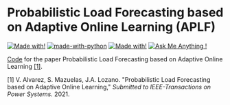 # Probabilistic Load Forecasting based on Adaptive Online Learning (APLF)

[![Made with!](https://img.shields.io/badge/Made%20with-MATLAB-red)](APLF/Matlab) [![made-with-python](https://img.shields.io/badge/Made%20with-Python-1f425f.svg)](APLF/APLF.py) [![Made with!](https://img.shields.io/badge/Made%20with-Jupyter%20Notebook-orange)](APLF/APLF.ipynb) [![Ask Me Anything !](https://img.shields.io/badge/Ask%20me-anything-1abc9c.svg)](#support-and-author)

[Code](https://github.com/MachineLearningBCAM/Load-forecasting-IEEE-TPWRS-2020) for the paper Probabilistic Load Forecasting based on Adaptive Online Learning [[1]](#1).

<a id="1">[1]</a> 
V. Alvarez, S. Mazuelas, J.A. Lozano.
"Probabilistic Load Forecasting based on Adaptive Online Learning,"
*Submitted to IEEE-Transactions on Power Systems.* 2021.
